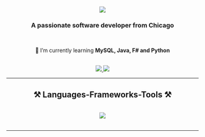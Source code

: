 <h1 align="center">
    <img src="https://readme-typing-svg.herokuapp.com/?font=Righteous&size=35&center=true&vCenter=true&width=500&height=70&duration=4000&lines=Hi+There!+👋;+I'm+James+Nguyen!;" />
</h1>

<h3 align="center">A passionate software developer from Chicago</h3>

<br/>

<div align="center">
  
 🌱 I’m currently learning **MySQL, Java, F# and Python**

</div>

<br/>

<div align="center"> 
  <a href="mailto:jamess.nguyen1701@gmail.com">
    <img src="https://img.shields.io/badge/Gmail-333333?style=for-the-badge&logo=gmail&logoColor=red" />
  </a>
  <a href="https://linkedin.com/in/itsJvmes" target="_blank">
    <img src="https://img.shields.io/badge/LinkedIn-0077B5?style=for-the-badge&logo=linkedin&logoColor=white" target="_blank" />
  </a>
</div>

<hr/>
 
<h2 align="center">⚒️ Languages-Frameworks-Tools ⚒️</h2>
<br/>
<div align="center">
    <img src="https://skillicons.dev/icons?i=c,cpp,git,python,mysql,java" />
    <br>
</div>

<br/>
<hr/>

